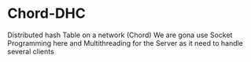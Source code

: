 # Chord-DHC
Distributed hash Table on a network (Chord)
We are gona use Socket Programming here
and Multithreading for the Server as it need to handle several clients
